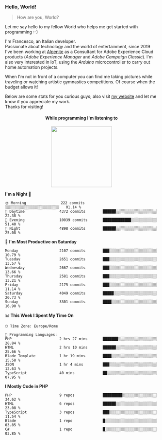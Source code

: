 ### Hello, World!

> How are you, World?

Let me say hello to my fellow World who helps me get started with programming :-)

I'm Francesco, an Italian developer.  
Passionate about technology and the world of entertainment, since 2019 I've been working at [Alpenite](https://www.alpenite.com) as a Consultant for Adobe Experience Cloud products (*Adobe Experience Manager* and *Adobe Campaign Classic*). I'm also very interested in IoT, using the *Arduino* microcontroller to carry out home automation projects.

When I'm not in front of a computer you can find me taking pictures while traveling or watching artistic gymnastics competitions. Of course when the budget allows it!

Below are some stats for you curious guys; also visit [my website](https://www.francescorega.eu) and let me know if you appreciate my work.  
Thanks for visiting!

<div align="center">
  <h4>While programming I'm listening to</h4>
  <a href="https://apps.francescorega.eu/now-playing/11147232609" target="_blank"><img src="https://apps.francescorega.eu/now-playing/11147232609" width="200"></a>
</div>

<!--START_SECTION:waka-->
**I'm a Night 🦉** 

```text
🌞 Morning                222 commits         ░░░░░░░░░░░░░░░░░░░░░░░░░   01.14 % 
🌆 Daytime                4372 commits        ██████░░░░░░░░░░░░░░░░░░░   22.38 % 
🌃 Evening                10039 commits       █████████████░░░░░░░░░░░░   51.40 % 
🌙 Night                  4898 commits        ██████░░░░░░░░░░░░░░░░░░░   25.08 % 
```
📅 **I'm Most Productive on Saturday** 

```text
Monday                   2107 commits        ███░░░░░░░░░░░░░░░░░░░░░░   10.79 % 
Tuesday                  2651 commits        ███░░░░░░░░░░░░░░░░░░░░░░   13.57 % 
Wednesday                2667 commits        ███░░░░░░░░░░░░░░░░░░░░░░   13.66 % 
Thursday                 2581 commits        ███░░░░░░░░░░░░░░░░░░░░░░   13.21 % 
Friday                   2175 commits        ███░░░░░░░░░░░░░░░░░░░░░░   11.14 % 
Saturday                 4049 commits        █████░░░░░░░░░░░░░░░░░░░░   20.73 % 
Sunday                   3301 commits        ████░░░░░░░░░░░░░░░░░░░░░   16.90 % 
```


📊 **This Week I Spent My Time On** 

```text
🕑︎ Time Zone: Europe/Rome

💬 Programming Languages: 
PHP                      2 hrs 27 mins       ███████░░░░░░░░░░░░░░░░░░   28.84 % 
HTML                     2 hrs 10 mins       ██████░░░░░░░░░░░░░░░░░░░   25.66 % 
Blade Template           1 hr 19 mins        ████░░░░░░░░░░░░░░░░░░░░░   15.58 % 
JSON                     1 hr 4 mins         ███░░░░░░░░░░░░░░░░░░░░░░   12.63 % 
TypeScript               40 mins             ██░░░░░░░░░░░░░░░░░░░░░░░   07.95 % 
```

**I Mostly Code in PHP** 

```text
PHP                      9 repos             █████████░░░░░░░░░░░░░░░░   34.62 % 
HTML                     6 repos             ██████░░░░░░░░░░░░░░░░░░░   23.08 % 
TypeScript               3 repos             ███░░░░░░░░░░░░░░░░░░░░░░   11.54 % 
Blade                    1 repo              █░░░░░░░░░░░░░░░░░░░░░░░░   03.85 % 
C#                       1 repo              █░░░░░░░░░░░░░░░░░░░░░░░░   03.85 % 
```




<!--END_SECTION:waka-->
